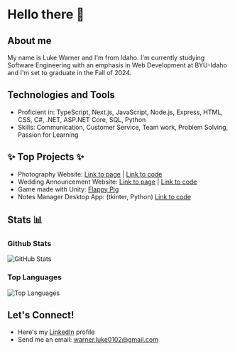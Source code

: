 # Hello there 👋

## About me

My name is Luke Warner and I'm from Idaho. I'm currently studying Software Engineering with an emphasis in Web Development at BYU-Idaho and I'm set to graduate in the Fall of 2024.

## Technologies and Tools

- Proficient in: TypeScript, Next.js, JavaScript, Node.js, Express, HTML, CSS, C#, .NET, ASP.NET Core, SQL, Python
- Skills: Communication, Customer Service, Team work, Problem Solving, Passion for Learning

## ✨ Top Projects ✨
* Photography Website: [Link to page](https://marymillsphotography.com) | [Link to code](https://github.com/cosmo4/mary-photography)
* Wedding Announcement Website: [Link to page](https://cosmo4.github.io/hannah-ben/index.html) | [Link to code](https://github.com/cosmo4/hannah-ben)
* Game made with Unity: [Flappy Pig](https://simmer.io/@cosmo4/flappy-pig)
* Notes Manager Desktop App: (tkinter, Python) [Link to code](https://github.com/cosmo4/CSE-310-Team6)

## Stats 📊

### Github Stats
![GitHub Stats](https://github-readme-stats.vercel.app/api?username=cosmo4&count_private=true&include_all_commits=true&exclude_repo=BankApp,APCompSci,gitPushOverGrade,boyogreaa&show_icons=true)

### Top Languages
![Top Languages](https://github-readme-stats.vercel.app/api/top-langs/?username=cosmo4&exclude_repo=BankApp,APCompSci,gitPushOverGrade,boyogreaa&layout=compact)


## Let's Connect!
* Here's my [LinkedIn](https://www.linkedin.com/in/luke-warner-1a72b8248/) profile
* Send me an email: warner.luke0102@gmail.com

<!--
**cosmo4/cosmo4** is a ✨ _special_ ✨ repository because its `README.md` (this file) appears on your GitHub profile.

Here are some ideas to get you started:

- 🔭 I’m currently working on ...
- 🌱 I’m currently learning ...
- 👯 I’m looking to collaborate on ...
- 💬 Ask me about ...
- ⚡ Fun fact: ...
-->
